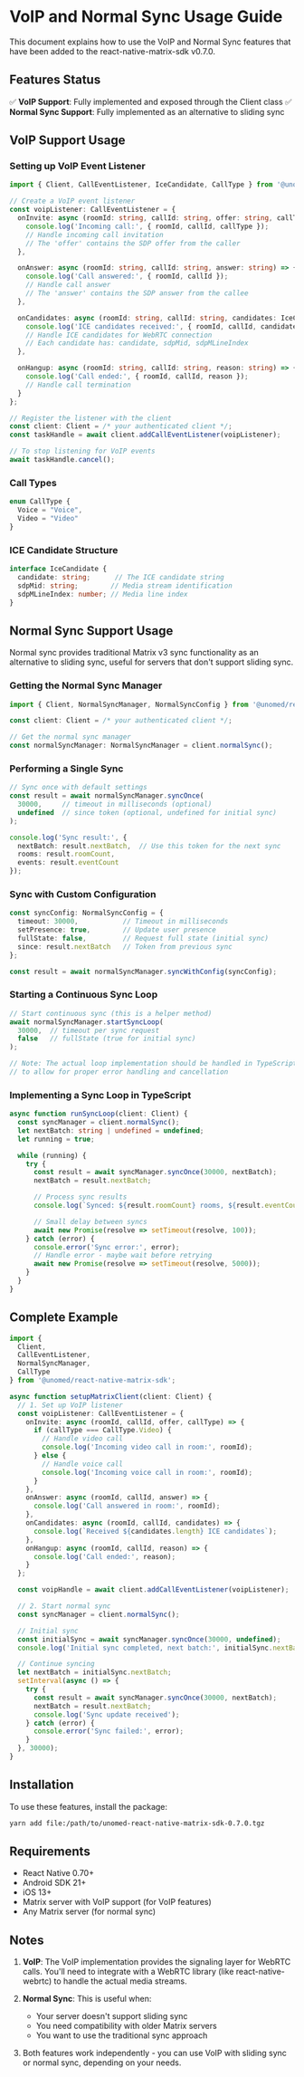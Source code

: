 # VoIP and Normal Sync Usage Guide

This document explains how to use the VoIP and Normal Sync features that have been added to the react-native-matrix-sdk v0.7.0.

## Features Status

✅ **VoIP Support**: Fully implemented and exposed through the Client class
✅ **Normal Sync Support**: Fully implemented as an alternative to sliding sync

## VoIP Support Usage

### Setting up VoIP Event Listener

```typescript
import { Client, CallEventListener, IceCandidate, CallType } from '@unomed/react-native-matrix-sdk';

// Create a VoIP event listener
const voipListener: CallEventListener = {
  onInvite: async (roomId: string, callId: string, offer: string, callType: CallType) => {
    console.log('Incoming call:', { roomId, callId, callType });
    // Handle incoming call invitation
    // The 'offer' contains the SDP offer from the caller
  },

  onAnswer: async (roomId: string, callId: string, answer: string) => {
    console.log('Call answered:', { roomId, callId });
    // Handle call answer
    // The 'answer' contains the SDP answer from the callee
  },

  onCandidates: async (roomId: string, callId: string, candidates: IceCandidate[]) => {
    console.log('ICE candidates received:', { roomId, callId, candidates });
    // Handle ICE candidates for WebRTC connection
    // Each candidate has: candidate, sdpMid, sdpMLineIndex
  },

  onHangup: async (roomId: string, callId: string, reason: string) => {
    console.log('Call ended:', { roomId, callId, reason });
    // Handle call termination
  }
};

// Register the listener with the client
const client: Client = /* your authenticated client */;
const taskHandle = await client.addCallEventListener(voipListener);

// To stop listening for VoIP events
await taskHandle.cancel();
```

### Call Types

```typescript
enum CallType {
  Voice = "Voice",
  Video = "Video"
}
```

### ICE Candidate Structure

```typescript
interface IceCandidate {
  candidate: string;      // The ICE candidate string
  sdpMid: string;        // Media stream identification
  sdpMLineIndex: number; // Media line index
}
```

## Normal Sync Support Usage

Normal sync provides traditional Matrix v3 sync functionality as an alternative to sliding sync, useful for servers that don't support sliding sync.

### Getting the Normal Sync Manager

```typescript
import { Client, NormalSyncManager, NormalSyncConfig } from '@unomed/react-native-matrix-sdk';

const client: Client = /* your authenticated client */;

// Get the normal sync manager
const normalSyncManager: NormalSyncManager = client.normalSync();
```

### Performing a Single Sync

```typescript
// Sync once with default settings
const result = await normalSyncManager.syncOnce(
  30000,     // timeout in milliseconds (optional)
  undefined  // since token (optional, undefined for initial sync)
);

console.log('Sync result:', {
  nextBatch: result.nextBatch,  // Use this token for the next sync
  rooms: result.roomCount,
  events: result.eventCount
});
```

### Sync with Custom Configuration

```typescript
const syncConfig: NormalSyncConfig = {
  timeout: 30000,           // Timeout in milliseconds
  setPresence: true,        // Update user presence
  fullState: false,         // Request full state (initial sync)
  since: result.nextBatch   // Token from previous sync
};

const result = await normalSyncManager.syncWithConfig(syncConfig);
```

### Starting a Continuous Sync Loop

```typescript
// Start continuous sync (this is a helper method)
await normalSyncManager.startSyncLoop(
  30000,  // timeout per sync request
  false   // fullState (true for initial sync)
);

// Note: The actual loop implementation should be handled in TypeScript
// to allow for proper error handling and cancellation
```

### Implementing a Sync Loop in TypeScript

```typescript
async function runSyncLoop(client: Client) {
  const syncManager = client.normalSync();
  let nextBatch: string | undefined = undefined;
  let running = true;

  while (running) {
    try {
      const result = await syncManager.syncOnce(30000, nextBatch);
      nextBatch = result.nextBatch;

      // Process sync results
      console.log(`Synced: ${result.roomCount} rooms, ${result.eventCount} events`);

      // Small delay between syncs
      await new Promise(resolve => setTimeout(resolve, 100));
    } catch (error) {
      console.error('Sync error:', error);
      // Handle error - maybe wait before retrying
      await new Promise(resolve => setTimeout(resolve, 5000));
    }
  }
}
```

## Complete Example

```typescript
import {
  Client,
  CallEventListener,
  NormalSyncManager,
  CallType
} from '@unomed/react-native-matrix-sdk';

async function setupMatrixClient(client: Client) {
  // 1. Set up VoIP listener
  const voipListener: CallEventListener = {
    onInvite: async (roomId, callId, offer, callType) => {
      if (callType === CallType.Video) {
        // Handle video call
        console.log('Incoming video call in room:', roomId);
      } else {
        // Handle voice call
        console.log('Incoming voice call in room:', roomId);
      }
    },
    onAnswer: async (roomId, callId, answer) => {
      console.log('Call answered in room:', roomId);
    },
    onCandidates: async (roomId, callId, candidates) => {
      console.log(`Received ${candidates.length} ICE candidates`);
    },
    onHangup: async (roomId, callId, reason) => {
      console.log('Call ended:', reason);
    }
  };

  const voipHandle = await client.addCallEventListener(voipListener);

  // 2. Start normal sync
  const syncManager = client.normalSync();

  // Initial sync
  const initialSync = await syncManager.syncOnce(30000, undefined);
  console.log('Initial sync completed, next batch:', initialSync.nextBatch);

  // Continue syncing
  let nextBatch = initialSync.nextBatch;
  setInterval(async () => {
    try {
      const result = await syncManager.syncOnce(30000, nextBatch);
      nextBatch = result.nextBatch;
      console.log('Sync update received');
    } catch (error) {
      console.error('Sync failed:', error);
    }
  }, 30000);
}
```

## Installation

To use these features, install the package:

```bash
yarn add file:/path/to/unomed-react-native-matrix-sdk-0.7.0.tgz
```

## Requirements

- React Native 0.70+
- Android SDK 21+
- iOS 13+
- Matrix server with VoIP support (for VoIP features)
- Any Matrix server (for normal sync)

## Notes

1. **VoIP**: The VoIP implementation provides the signaling layer for WebRTC calls. You'll need to integrate with a WebRTC library (like react-native-webrtc) to handle the actual media streams.

2. **Normal Sync**: This is useful when:
   - Your server doesn't support sliding sync
   - You need compatibility with older Matrix servers
   - You want to use the traditional sync approach

3. Both features work independently - you can use VoIP with sliding sync or normal sync, depending on your needs.